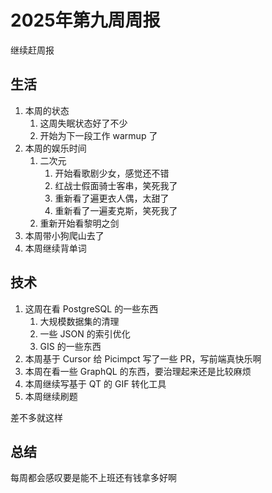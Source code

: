 # 2025年第九周周报

继续赶周报

## 生活

1. 本周的状态
    1. 这周失眠状态好了不少
    2. 开始为下一段工作 warmup 了
2. 本周的娱乐时间
    1. 二次元
        1. 开始看歌剧少女，感觉还不错
        2. 红战士假面骑士客串，笑死我了
        3. 重新看了遍更衣人偶，太甜了
        4. 重新看了一遍麦克斯，笑死我了
    2. 重新开始看黎明之剑
3. 本周带小狗爬山去了
4. 本周继续背单词

## 技术

1. 这周在看 PostgreSQL 的一些东西
    1. 大规模数据集的清理
    2. 一些 JSON 的索引优化
    3. GIS 的一些东西
2. 本周基于 Cursor 给 Picimpct 写了一些 PR，写前端真快乐啊
3. 本周在看一些 GraphQL 的东西，要治理起来还是比较麻烦
4. 本周继续写基于 QT 的 GIF 转化工具
5. 本周继续刷题

差不多就这样

## 总结

每周都会感叹要是能不上班还有钱拿多好啊
